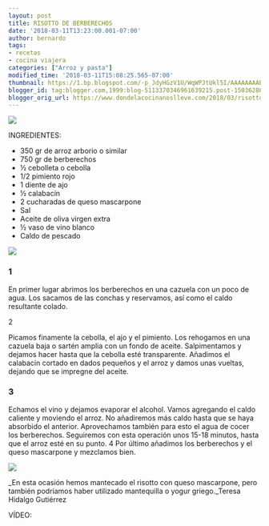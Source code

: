 ```yaml
---
layout: post
title: RISOTTO DE BERBERECHOS
date: '2018-03-11T13:23:00.001-07:00'
author: bernardo
tags:
- recetas
- cocina viajera
categories: ["Arroz y pasta"]
modified_time: '2018-03-11T15:08:25.565-07:00'
thumbnail: https://1.bp.blogspot.com/-p_JdyHGzV1U/WqWPJtUkl5I/AAAAAAAAELY/i8XSEx060xMndN-8PZh0zup1sdiV5qCAwCLcBGAs/s72-c/C.JPG
blogger_id: tag:blogger.com,1999:blog-5113370346961639215.post-1503628038097557117
blogger_orig_url: https://www.dondelacocinanoslleve.com/2018/03/risotto-de-berberechos.html
---
```


![](https://1.bp.blogspot.com/-p_JdyHGzV1U/WqWPJtUkl5I/AAAAAAAAELY/i8XSEx060xMndN-8PZh0zup1sdiV5qCAwCLcBGAs/s400/C.JPG)

  
INGREDIENTES:
* 350 gr de arroz arborio o similar
* 750 gr de berberechos
* ½ cebolleta o cebolla
* 1/2 pimiento rojo
* 1 diente de ajo
* ½ calabacín
* 2 cucharadas de queso mascarpone
* Sal
* Aceite de oliva virgen extra
* ½ vaso de vino blanco
* Caldo de pescado

  

![](https://1.bp.blogspot.com/-WNnfchdXwGk/WqWPft7nekI/AAAAAAAAELc/SjkFBP4ZaE8mV2nvtgW_pas9GypZ-xpOQCLcBGAs/s320/A.JPG)

  

### 1

En primer lugar abrimos los berberechos en una cazuela con un poco de agua. Los sacamos de las conchas y reservamos, así como el caldo resultante colado.  

2

Picamos finamente la cebolla, el ajo y el pimiento. Los rehogamos en una cazuela baja o sartén amplia con un fondo de aceite. Salpimentamos y dejamos hacer hasta que la cebolla esté transparente. Añadimos el calabacín cortado en dados pequeños y el arroz y damos unas vueltas, dejando que se impregne del aceite.  

### 3

Echamos el vino y dejamos evaporar el alcohol. Vamos agregando el caldo caliente y moviendo el arroz. No añadiremos más caldo hasta que se haya absorbido el anterior. Aprovechamos también para esto el agua de cocer los berberechos. Seguiremos con esta operación unos 15-18 minutos, hasta que el arroz esté en su punto. 4 Por último añadimos los berberechos y el queso mascarpone y mezclamos bien.  

![](https://2.bp.blogspot.com/-qI_I-1ovQkA/WqWPzFrefnI/AAAAAAAAELk/S62P1w8hpdUliPlwVMjWl_O50Qfz45O4wCLcBGAs/s320/B.JPG)

  
_En esta ocasión hemos mantecado el risotto con queso mascarpone, pero también podríamos haber utilizado mantequilla o yogur griego._Teresa Hidalgo Gutiérrez  

VÍDEO:

